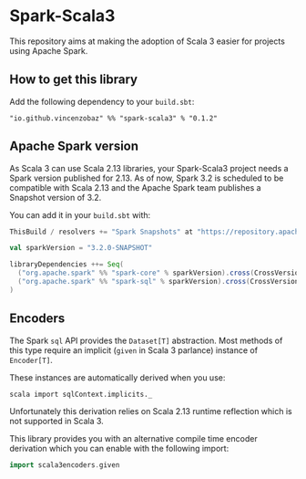 # Spark-Scala3

This repository aims at making the adoption of Scala 3 easier for projects using
Apache Spark.

## How to get this library

Add the following dependency to your `build.sbt`:

```
"io.github.vincenzobaz" %% "spark-scala3" % "0.1.2"
```

## Apache Spark version

As Scala 3 can use Scala 2.13 libraries, your Spark-Scala3 project needs a Spark
version published for 2.13. As of now, Spark 3.2 is scheduled to be compatible
with Scala 2.13 and the Apache Spark team publishes a Snapshot version of 3.2.

You can add it in your `build.sbt` with:

```scala
ThisBuild / resolvers += "Spark Snapshots" at "https://repository.apache.org/content/repositories/snapshots"

val sparkVersion = "3.2.0-SNAPSHOT"

libraryDependencies ++= Seq(
  ("org.apache.spark" %% "spark-core" % sparkVersion).cross(CrossVersion.for3Use2_13),
  ("org.apache.spark" %% "spark-sql" % sparkVersion).cross(CrossVersion.for3Use2_13)
)
```

## Encoders

The Spark `sql` API provides the `Dataset[T]` abstraction. Most methods of this
type require an implicit (`given` in Scala 3 parlance) instance of `Encoder[T]`.

These instances are automatically derived when you use:

```scala import sqlContext.implicits._```

Unfortunately this derivation relies on Scala 2.13 runtime reflection which is
not supported in Scala 3.

This library provides you with an alternative compile time encoder derivation which
you can enable with the following import:

```scala
import scala3encoders.given
```




